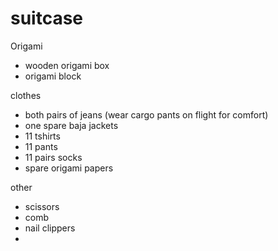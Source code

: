 # suitcase

Origami
- wooden origami box
- origami block

clothes
- both pairs of jeans (wear cargo pants on flight for comfort)
- one spare baja jackets
- 11 tshirts
- 11 pants
- 11 pairs socks
- spare origami papers

other
- scissors
- comb
- nail clippers
- 